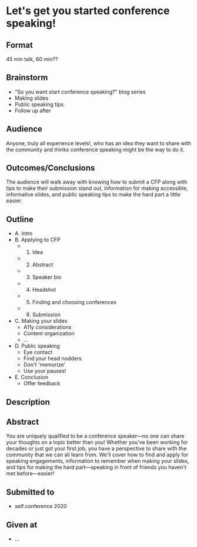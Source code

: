 # Let's get you started conference speaking!

## Format
45 min talk, 60 min??

## Brainstorm
- "So you want start conference speaking?" blog series
- Making slides
- Public speaking tips
- Follow up after


## Audience
Anyone, truly all experience levels!, who has an idea they want to share with the community and thinks conference speaking might be the way to do it.


## Outcomes/Conclusions
The audience will walk away with knowing how to submit a CFP along with tips to make their submission stand out, information for making accessible, informative slides, and public speaking tips to make the hard part a little easier. 


## Outline
- A. Intro
- B. Applying to CFP
    - 1. Idea
    - 2. Abstract
    - 3. Speaker bio
    - 4. Headshot
    - 5. Finding and choosing conferences
    - 6. Submission
- C. Making your slides
    - A11y considerations
    - Content organization
    - ...
- D. Public speaking
    - Eye contact
    - Find your head nodders
    - Don't 'memorize'
    - Use your pauses!
- E. Conclusion
    - Offer feedback

## Description


## Abstract
You are uniquely qualified to be a conference speaker—no one can share your thoughts on a topic better than you! Whether you've been working for decades or just got your first job, you have a perspective to share with the community that we can all learn from. We'll cover how to find and apply for speaking engagements, information to remember when making your slides, and tips for making the hard part—speaking in front of friends you haven't met before—easier! 

## Submitted to
- self.conference 2020


## Given at
- ...
